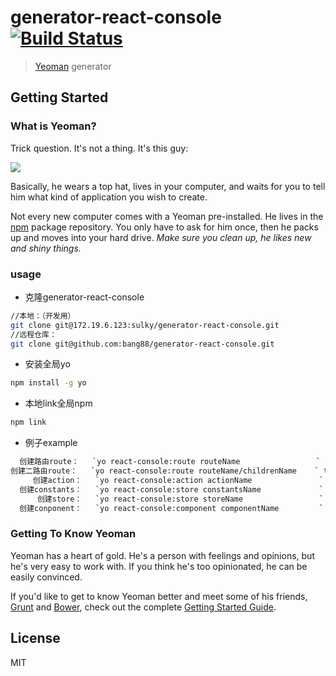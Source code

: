 # generator-react-console [![Build Status](https://secure.travis-ci.org/bang88/generator-react-console.png?branch=master)](https://travis-ci.org/bang88/generator-react-console)

> [Yeoman](http://yeoman.io) generator


## Getting Started

### What is Yeoman?

Trick question. It's not a thing. It's this guy:

![](http://i.imgur.com/JHaAlBJ.png)

Basically, he wears a top hat, lives in your computer, and waits for you to tell him what kind of application you wish to create.

Not every new computer comes with a Yeoman pre-installed. He lives in the [npm](https://npmjs.org) package repository. You only have to ask for him once, then he packs up and moves into your hard drive. *Make sure you clean up, he likes new and shiny things.*


### usage

* 克隆generator-react-console
```bash
//本地：（开发用）
git clone git@172.19.6.123:sulky/generator-react-console.git 
//远程仓库：
git clone git@github.com:bang88/generator-react-console.git  
```

* 安装全局yo
```bash
npm install -g yo
```

* 本地link全局npm
```bash
npm link 
```

* 例子example

```bash
  创建路由route：   `yo react-console:route routeName                 ` this will create ( Action constants Store expect sub route)
创建二路由route：   `yo react-console:route routeName/childrenName    ` this will create children route
     创建action：   `yo react-console:action actionName               ` create Action
  创建constants：   `yo react-console:store constantsName             ` create constants
      创建store：   `yo react-console:store storeName                 ` create Store
  创建conponent：   `yo react-console:component componentName         ` create component
```


### Getting To Know Yeoman

Yeoman has a heart of gold. He's a person with feelings and opinions, but he's very easy to work with. If you think he's too opinionated, he can be easily convinced.

If you'd like to get to know Yeoman better and meet some of his friends, [Grunt](http://gruntjs.com) and [Bower](http://bower.io), check out the complete [Getting Started Guide](https://github.com/yeoman/yeoman/wiki/Getting-Started).


## License

MIT